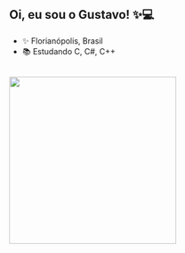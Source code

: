 ## Oi, eu sou o Gustavo! ✨💻
- ✨ Florianópolis, Brasil
- 📚 Estudando C, C#, C++


<div style="display: inline_block"><br>
  <img align="left" height="300" width"350" src="https://cdn.discordapp.com/attachments/977383794556403822/1031550562904318042/octocat-1666011108449.png"/>

